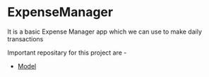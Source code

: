 # ExpenseManager

It is a basic Expense Manager app which we can
use to make daily transactions

Important repositary for this project are -

* [Model](https://github.com/karanchhatwani1/ExpenseManager/tree/master/src/com/company/Model)

